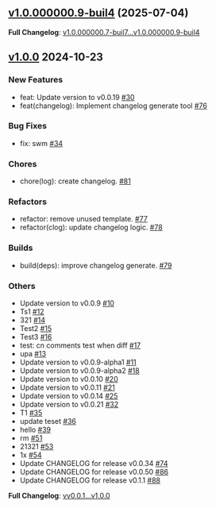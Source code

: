 ## [v1.0.000000.9-buil4](https://github.com/openimsdk/actions-test/releases/tag/v1.0.000000.9-buil4) 	(2025-07-04)

**Full Changelog**: [v1.0.000000.7-buil7...v1.0.000000.9-buil4](https://github.com/openimsdk/actions-test/compare/v1.0.000000.7-buil7...v1.0.000000.9-buil4)

## [v1.0.0](https://github.com/openimsdk/actions-test/releases/tag/v1.0.0) 2024-10-23

### New Features
* feat: Update version to v0.0.19 [#30](https://github.com/openimsdk/actions-test/pull/30)
* feat(changelog): Implement changelog generate tool [#76](https://github.com/openimsdk/actions-test/pull/76)

### Bug Fixes
* fix: swm [#34](https://github.com/openimsdk/actions-test/pull/34)

### Chores
* chore(log): create changelog. [#81](https://github.com/openimsdk/actions-test/pull/81)

### Refactors
* refactor: remove unused template. [#77](https://github.com/openimsdk/actions-test/pull/77)
* refactor(clog): update changelog logic. [#78](https://github.com/openimsdk/actions-test/pull/78)

### Builds
* build(deps): improve changelog generate. [#79](https://github.com/openimsdk/actions-test/pull/79)

### Others
* Update version to v0.0.9 [#10](https://github.com/openimsdk/actions-test/pull/10)
* Ts1 [#12](https://github.com/openimsdk/actions-test/pull/12)
* 321 [#14](https://github.com/openimsdk/actions-test/pull/14)
* Test2 [#15](https://github.com/openimsdk/actions-test/pull/15)
* Test3 [#16](https://github.com/openimsdk/actions-test/pull/16)
* test: cn comments test when diff [#17](https://github.com/openimsdk/actions-test/pull/17)
* upa [#13](https://github.com/openimsdk/actions-test/pull/13)
* Update version to v0.0.9-alpha1 [#11](https://github.com/openimsdk/actions-test/pull/11)
* Update version to v0.0.9-alpha2 [#18](https://github.com/openimsdk/actions-test/pull/18)
* Update version to v0.0.10 [#20](https://github.com/openimsdk/actions-test/pull/20)
* Update version to v0.0.11 [#21](https://github.com/openimsdk/actions-test/pull/21)
* Update version to v0.0.14 [#25](https://github.com/openimsdk/actions-test/pull/25)
* Update version to v0.0.21 [#32](https://github.com/openimsdk/actions-test/pull/32)
* T1 [#35](https://github.com/openimsdk/actions-test/pull/35)
* update teset [#36](https://github.com/openimsdk/actions-test/pull/36)
* hello [#39](https://github.com/openimsdk/actions-test/pull/39)
* rm [#51](https://github.com/openimsdk/actions-test/pull/51)
* 21321 [#53](https://github.com/openimsdk/actions-test/pull/53)
* 1x [#54](https://github.com/openimsdk/actions-test/pull/54)
* Update CHANGELOG for release v0.0.34 [#74](https://github.com/openimsdk/actions-test/pull/74)
* Update CHANGELOG for release v0.0.50 [#86](https://github.com/openimsdk/actions-test/pull/86)
* Update CHANGELOG for release v0.1.1 [#88](https://github.com/openimsdk/actions-test/pull/88)

**Full Changelog**: [vv0.0.1...v1.0.0](https://github.com/openimsdk/actions-test/compare/v0.0.1...v1.0.0)

